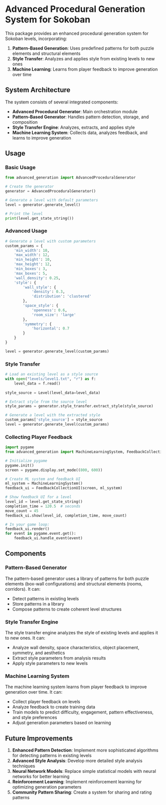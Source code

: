 # Advanced Procedural Generation System for Sokoban

This package provides an enhanced procedural generation system for Sokoban levels, incorporating:

1. **Pattern-Based Generation**: Uses predefined patterns for both puzzle elements and structural elements
2. **Style Transfer**: Analyzes and applies style from existing levels to new ones
3. **Machine Learning**: Learns from player feedback to improve generation over time

## System Architecture

The system consists of several integrated components:

- **Advanced Procedural Generator**: Main orchestration module
- **Pattern-Based Generator**: Handles pattern detection, storage, and composition
- **Style Transfer Engine**: Analyzes, extracts, and applies style
- **Machine Learning System**: Collects data, analyzes feedback, and learns to improve generation

## Usage

### Basic Usage

```python
from advanced_generation import AdvancedProceduralGenerator

# Create the generator
generator = AdvancedProceduralGenerator()

# Generate a level with default parameters
level = generator.generate_level()

# Print the level
print(level.get_state_string())
```

### Advanced Usage

```python
# Generate a level with custom parameters
custom_params = {
    'min_width': 10,
    'max_width': 12,
    'min_height': 10,
    'max_height': 12,
    'min_boxes': 3,
    'max_boxes': 5,
    'wall_density': 0.25,
    'style': {
        'wall_style': {
            'density': 0.3,
            'distribution': 'clustered'
        },
        'space_style': {
            'openness': 0.6,
            'room_size': 'large'
        },
        'symmetry': {
            'horizontal': 0.7
        }
    }
}

level = generator.generate_level(custom_params)
```

### Style Transfer

```python
# Load an existing level as a style source
with open("levels/level1.txt", "r") as f:
    level_data = f.read()
    
style_source = Level(level_data=level_data)

# Extract style from the source level
style_params = generator.style_transfer.extract_style(style_source)

# Generate a level with the extracted style
custom_params['style_source'] = style_source
level = generator.generate_level(custom_params)
```

### Collecting Player Feedback

```python
import pygame
from advanced_generation import MachineLearningSystem, FeedbackCollectionUI

# Initialize pygame
pygame.init()
screen = pygame.display.set_mode((800, 600))

# Create ML system and feedback UI
ml_system = MachineLearningSystem()
feedback_ui = FeedbackCollectionUI(screen, ml_system)

# Show feedback UI for a level
level_id = level.get_state_string()
completion_time = 120.5  # seconds
move_count = 45
feedback_ui.show(level_id, completion_time, move_count)

# In your game loop:
feedback_ui.render()
for event in pygame.event.get():
    feedback_ui.handle_event(event)
```

## Components

### Pattern-Based Generator

The pattern-based generator uses a library of patterns for both puzzle elements (box-wall configurations) and structural elements (rooms, corridors). It can:

- Detect patterns in existing levels
- Store patterns in a library
- Compose patterns to create coherent level structures

### Style Transfer Engine

The style transfer engine analyzes the style of existing levels and applies it to new ones. It can:

- Analyze wall density, space characteristics, object placement, symmetry, and aesthetics
- Extract style parameters from analysis results
- Apply style parameters to new levels

### Machine Learning System

The machine learning system learns from player feedback to improve generation over time. It can:

- Collect player feedback on levels
- Analyze feedback to create training data
- Train models to predict difficulty, engagement, pattern effectiveness, and style preferences
- Adjust generation parameters based on learning

## Future Improvements

1. **Enhanced Pattern Detection**: Implement more sophisticated algorithms for detecting patterns in existing levels
2. **Advanced Style Analysis**: Develop more detailed style analysis techniques
3. **Neural Network Models**: Replace simple statistical models with neural networks for better learning
4. **Reinforcement Learning**: Implement reinforcement learning for optimizing generation parameters
5. **Community Pattern Sharing**: Create a system for sharing and rating patterns